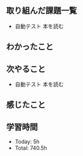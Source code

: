 ## 取り組んだ課題一覧
- 自動テスト 本を読む
## わかったこと
## 次やること
- 自動テスト 本を読む
## 感じたこと
## 学習時間
- Today: 5h
- Total: 740.5h